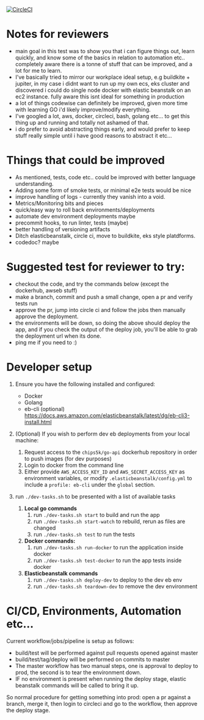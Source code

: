 
[![CircleCI](https://circleci.com/gh/chips5k/go-api.svg?style=svg&circle-token=ee0b459f046fcee48289f7e546b3f5f17a20f9b8)](https://circleci.com/gh/chips5k/go-api)



# Notes for reviewers

- main goal in this test was to show you that i can figure things out, learn quickly, and know some of the basics in relation to automation etc.. completely aware there is a tonne of stuff that can be improved, and a lot for me to learn.
- I've basically tried to mirror our workplace ideal setup, e.g buildkite + jupiter, in my case i didnt want to run up my own ecs, eks cluster and discovered i could do single node docker with elastic beanstalk on an ec2 instance. fully aware this isnt ideal for something in production
- a lot of things codewise can definitely be improved, given more time with learning GO i'd likely improve/modify everything.
- I've googled a lot, aws, docker, circleci, bash, golang etc...  to get this thing up and running and totally not ashamed of that.
- i do prefer to avoid abstracting things early, and would prefer to keep stuff really simple until i have good reasons to abstract it etc... 

# Things that could be improved

- As mentioned, tests, code etc.. could be improved with better language understanding. 
- Adding some form of smoke tests, or minimal e2e tests would be nice
- improve handling of logs - currently they vanish into a void. 
- Metrics/Monitoring bits and pieces
- quick/easy way to roll back environments/deployments
- automate dev environment deployments maybe
- precommit hooks, to run linter, tests (maybe)
- better handling of versioning artifacts
- Ditch elasticbeanstalk, circle ci, move to buildkite, eks style platdforms.
- codedoc? maybe

# Suggested test for reviewer to try:
 - checkout the code, and try the commands below (except the dockerhub, awseb stuff)
 - make a branch, commit and push a small change, open a pr and verify tests run
 - approve the pr, jump into circle ci and follow the jobs then manually approve the deployment.
 - the environments will be down, so doing the above should deploy the app, and if you check the output of the deploy job, you'll be able to grab the deployment url when its done.
 - ping me if you need to :)

# Developer setup
1. Ensure you have the following installed and configured:
    - Docker
    - Golang
    - eb-cli (optional) https://docs.aws.amazon.com/elasticbeanstalk/latest/dg/eb-cli3-install.html

2. (Optional) If you wish to perform dev eb deployments from your local machine:
   1. Request access to the `chips5k/go-api` dockerhub repository in order to push images (for dev purposes)
   2. Login to docker from the command line
   3. Either provide `AWS_ACCESS_KEY_ID` and `AWS_SECRET_ACCESS_KEY` as environment variables, or modify `.elasticbeanstalk/config.yml` to include a `profile: eb-cli` under the `global` section.
3. run `./dev-tasks.sh` to be presented with a list of available tasks
   1. **Local go commands**
      1. run `./dev-tasks.sh start` to build and run the app
      2. run `./dev-tasks.sh start-watch` to rebuild, rerun as files are changed
      3. run `./dev-tasks.sh test` to run the tests
   2. **Docker commands:**
      1. run `./dev-tasks.sh run-docker` to run the application inside docker
      2. run `./dev-tasks.sh test-docker` to run the app tests inside docker
   3. **Elasticbeanstalk commands**
      1. run `./dev-tasks.sh deploy-dev` to deploy to the dev eb env
      2. run `./dev-tasks.sh teardown-dev` to remove the dev environment


# CI/CD, Environments, Automation etc...

Current workflow/jobs/pipeline is setup as follows:
 - build/test will be performed against pull requests opened against master
 - build/test/tag/deploy will be performed on commits to master
 - The master workflow has two manual steps, one is approval to deploy to prod, the second is to tear the environment down.
 - IF no environment is present when running the deploy stage, elastic beanstalk commands will be called to bring it up.

So normal procedure for getting something into prod: open a pr against a branch, merge it, then login to circleci and go to the workflow, then approve the deploy stage.






